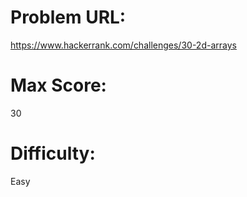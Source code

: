 # Problem URL:
https://www.hackerrank.com/challenges/30-2d-arrays

# Max Score:
30

# Difficulty:
Easy
